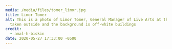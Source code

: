 ```yaml
---
media: /media/files/tomer_limor.jpg
title: Limor Tomer
alt: This is a photo of Limor Tomer, General Manager of Live Arts at the MET,
  taken outside and the background is off-white buildings
credit:
  - amal-h-biskin
date: 2020-05-27 17:33:00 -0500
---
```

